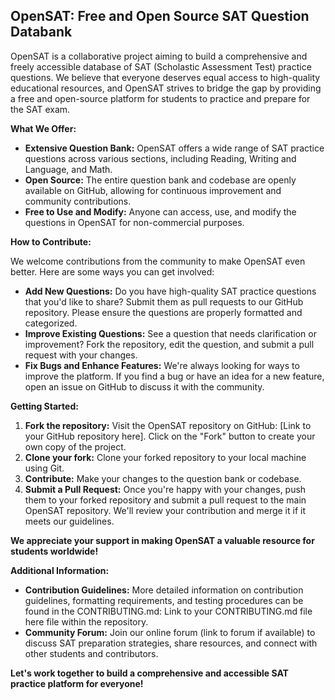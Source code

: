 ## OpenSAT: Free and Open Source SAT Question Databank

OpenSAT is a collaborative project aiming to build a comprehensive and freely accessible database of SAT (Scholastic Assessment Test) practice questions. We believe that everyone deserves equal access to high-quality educational resources, and OpenSAT strives to bridge the gap by providing a free and open-source platform for students to practice and prepare for the SAT exam.

**What We Offer:**

* **Extensive Question Bank:** OpenSAT offers a wide range of SAT practice questions across various sections, including Reading, Writing and Language, and Math. 
* **Open Source:** The entire question bank and codebase are openly available on GitHub, allowing for continuous improvement and community contributions.
* **Free to Use and Modify:** Anyone can access, use, and modify the questions in OpenSAT for non-commercial purposes.

**How to Contribute:**

We welcome contributions from the community to make OpenSAT even better. Here are some ways you can get involved:

* **Add New Questions:** Do you have high-quality SAT practice questions that you'd like to share? Submit them as pull requests to our GitHub repository. Please ensure the questions are properly formatted and categorized. 
* **Improve Existing Questions:**  See a question that needs clarification or improvement? Fork the repository, edit the question, and submit a pull request with your changes. 
* **Fix Bugs and Enhance Features:**  We're always looking for ways to improve the platform. If you find a bug or have an idea for a new feature, open an issue on GitHub to discuss it with the community.

**Getting Started:**

1. **Fork the repository:** Visit the OpenSAT repository on GitHub: [Link to your GitHub repository here]. Click on the "Fork" button to create your own copy of the project.
2. **Clone your fork:**  Clone your forked repository to your local machine using Git. 
3. **Contribute:** Make your changes to the question bank or codebase.
4. **Submit a Pull Request:**  Once you're happy with your changes, push them to your forked repository and submit a pull request to the main OpenSAT repository. We'll review your contribution and merge it if it meets our guidelines.

**We appreciate your support in making OpenSAT a valuable resource for students worldwide!**

**Additional Information:**

* **Contribution Guidelines:** More detailed information on contribution guidelines, formatting requirements, and testing procedures can be found in the CONTRIBUTING.md: Link to your CONTRIBUTING.md file here file within the repository.
* **Community Forum:**  Join our online forum (link to forum if available) to discuss SAT preparation strategies, share resources, and connect with other students and contributors.

**Let's work together to build a comprehensive and accessible SAT practice platform for everyone!**
